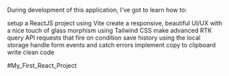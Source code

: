 During development of this application, I've got to learn how to:

setup a ReactJS project using Vite
create a responsive, beautiful UI/UX with a nice touch of glass morphism using Tailwind CSS
make advanced RTK query API requests that fire on condition
save history using the local storage
handle form events and catch errors
implement copy to clipboard
write clean code

#My_First_React_Project
